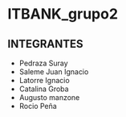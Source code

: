 # ITBANK_grupo2
## INTEGRANTES 
- Pedraza Suray  
- Saleme Juan Ignacio    
- Latorre Ignacio  
- Catalina Groba  
- Augusto manzone  
- Rocio Peña  
